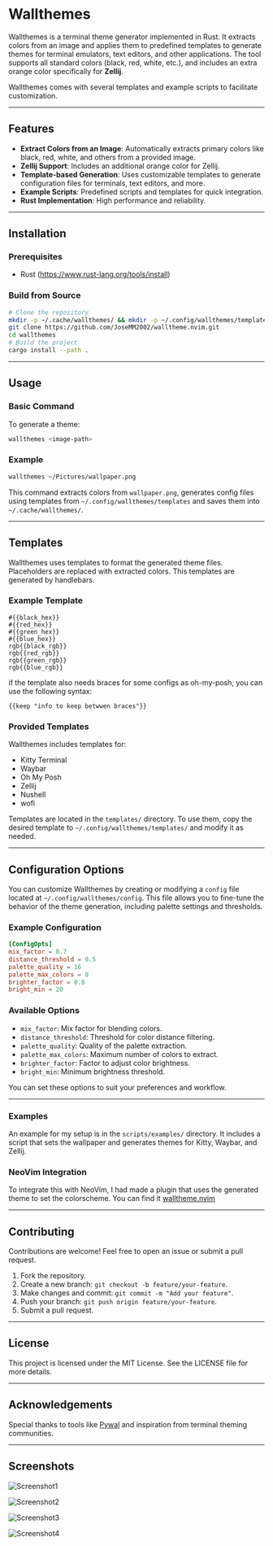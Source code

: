 # Wallthemes

Wallthemes is a terminal theme generator implemented in Rust. It extracts colors from an image and applies them to predefined templates to generate themes for terminal emulators, text editors, and other applications. The tool supports all standard colors (black, red, white, etc.), and includes an extra orange color specifically for **Zellij**.

Wallthemes comes with several templates and example scripts to facilitate customization.

---

## Features

- **Extract Colors from an Image**: Automatically extracts primary colors like black, red, white, and others from a provided image.
- **Zellij Support**: Includes an additional orange color for Zellij.
- **Template-based Generation**: Uses customizable templates to generate configuration files for terminals, text editors, and more.
- **Example Scripts**: Predefined scripts and templates for quick integration.
- **Rust Implementation**: High performance and reliability.

---

## Installation

### Prerequisites

- Rust (https://www.rust-lang.org/tools/install)

### Build from Source

```bash
# Clone the repository
mkdir -p ~/.cache/wallthemes/ && mkdir -p ~/.config/wallthemes/templates
git clone https://github.com/JoseMM2002/walltheme.nvim.git
cd wallthemes
# Build the project
cargo install --path .
```

---

## Usage

### Basic Command

To generate a theme:

```bash
wallthemes <image-path>
```

### Example

```bash
wallthemes ~/Pictures/wallpaper.png
```

This command extracts colors from `wallpaper.png`, generates config files using templates from `~/.config/wallthemes/templates` and saves them into `~/.cache/wallthemes/`.

---

## Templates

Wallthemes uses templates to format the generated theme files. Placeholders are replaced with extracted colors. This templates are generated by handlebars.

### Example Template

```plaintext
#{{black_hex}}
#{{red_hex}}
#{{green_hex}}
#{{blue_hex}}
rgb{{black_rgb}}
rgb{{red_rgb}}
rgb{{green_rgb}}
rgb{{blue_rgb}}
```

if the template also needs braces for some configs as oh-my-posh, you can use the following syntax:

```plaintext
{{keep "info to keep betwwen braces"}}
```

### Provided Templates

Wallthemes includes templates for:

- Kitty Terminal
- Waybar
- Oh My Posh
- Zellij
- Nushell
- wofi

Templates are located in the `templates/` directory. To use them, copy the desired template to `~/.config/wallthemes/templates/` and modify it as needed.

---

## Configuration Options

You can customize Wallthemes by creating or modifying a `config` file located at `~/.config/wallthemes/config`. This file allows you to fine-tune the behavior of the theme generation, including palette settings and thresholds.

### Example Configuration

```toml
[ConfigOpts]
mix_factor = 0.7
distance_threshold = 0.5
palette_quality = 16
palette_max_colors = 8
brighter_factor = 0.8
bright_min = 20
```

### Available Options

- `mix_factor`: Mix factor for blending colors.
- `distance_threshold`: Threshold for color distance filtering.
- `palette_quality`: Quality of the palette extraction.
- `palette_max_colors`: Maximum number of colors to extract.
- `brighter_factor`: Factor to adjust color brightness.
- `bright_min`: Minimum brightness threshold.

You can set these options to suit your preferences and workflow.

---

### Examples

An example for my setup is in the `scripts/examples/` directory. It includes a script that sets the wallpaper and generates themes for Kitty, Waybar, and Zellij.

### NeoVim Integration

To integrate this with NeoVim, I had made a plugin that uses the generated theme to set the colorscheme. You can find it [walltheme.nvim](https://github.com/JoseMM2002/walltheme.nvim)

---

## Contributing

Contributions are welcome! Feel free to open an issue or submit a pull request.

1. Fork the repository.
2. Create a new branch: `git checkout -b feature/your-feature`.
3. Make changes and commit: `git commit -m "Add your feature"`.
4. Push your branch: `git push origin feature/your-feature`.
5. Submit a pull request.

---

## License

This project is licensed under the MIT License. See the LICENSE file for more details.

---

## Acknowledgements

Special thanks to tools like [Pywal](https://github.com/dylanaraps/pywal) and inspiration from terminal theming communities.

---

## Screenshots

![Screenshot1](pictures/Screenshot1.jpeg)

![Screenshot2](pictures/Screenshot2.jpeg)

![Screenshot3](pictures/Screenshot3.jpeg)

![Screenshot4](pictures/Screenshot4.jpeg)
